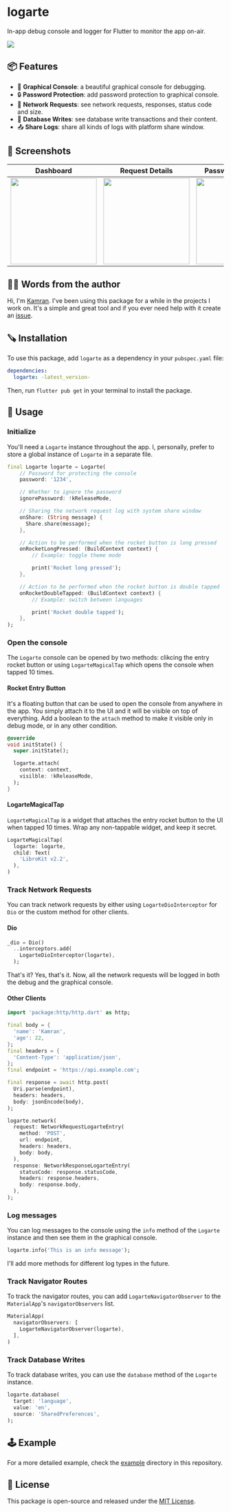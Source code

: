 # logarte

In-app debug console and logger for Flutter to monitor the app on-air.

<img src="https://github.com/kamranbekirovyz/logarte/blob/main/doc/cover.png?raw=true">

## 📦 Features
- 🚀 **Graphical Console**: a beautiful graphical console for debugging.
- 🔒 **Password Protection**: add password protection to graphical console.
- 📡 **Network Requests**: see network requests, responses, status code and size.
- 📁 **Database Writes**: see database write transactions and their content.
- 📤 **Share Logs**: share all kinds of logs with platform share window.

## 📱 Screenshots

|Dashboard|Request Details|Password Protection|
|---|---|---|
|<img width="200" src="https://github.com/kamranbekirovyz/logarte/blob/main/doc/s1.png?raw=true"/>|<img width="200" src="https://github.com/kamranbekirovyz/logarte/blob/main/doc/s2.png?raw=true"/>|<img width="200" src="https://github.com/kamranbekirovyz/logarte/blob/main/doc/s3.png?raw=true"/>

## 👋🏻 Words from the author 

Hi, I'm <a href="https://bio.kamranbekirov.com">Kamran</a>. I've been using this package for a while in the projects I work on. It's a simple and great tool and if you ever need help with it create an <a href="https://github.com/kamranbekirovyz/logarte/issues" target="_blank">issue</a>.

## 🪚 Installation

To use this package, add `logarte` as a dependency in your `pubspec.yaml` file:

```yaml
dependencies:
  logarte: -latest_version-
```

Then, run `flutter pub get` in your terminal to install the package.

## 🚀 Usage

### Initialize

You'll need a `Logarte` instance throughout the app. I, personally, prefer to store a global instance of `Logarte` in a separate file.

```dart
final Logarte logarte = Logarte(
    // Password for protecting the console
    password: '1234',

    // Whether to ignore the password
    ignorePassword: !kReleaseMode,

    // Sharing the network request log with system share window
    onShare: (String message) {
      Share.share(message);
    },

    // Action to be performed when the rocket button is long pressed
    onRocketLongPressed: (BuildContext context) {
        // Example: toggle theme mode

        print('Rocket long pressed');
    },

    // Action to be performed when the rocket button is double tapped
    onRocketDoubleTapped: (BuildContext context) {
        // Example: switch between languages

        print('Rocket double tapped');
    },
);
```

### Open the console

The `Logarte` console can be opened by two methods: clikcing the entry rocket button or using `LogarteMagicalTap` which opens the console when tapped 10 times.

#### Rocket Entry Button

It's a floating button that can be used to open the console from anywhere in the app. You simply attach it to the UI and it will be visible on top of everything. Add a boolean to the `attach` method to make it visible only in debug mode, or in any other condition.

```dart
@override
void initState() {
  super.initState();

  logarte.attach(
    context: context,
    visilble: !kReleaseMode,
  );
}
```

#### LogarteMagicalTap

`LogarteMagicalTap` is a widget that attaches the entry rocket button to the UI when tapped 10 times. Wrap any non-tappable widget, and keep it secret.

```dart
LogarteMagicalTap(
  logarte: logarte,
  child: Text(
    'LibroKit v2.2',
  ),
)
```

### Track Network Requests

You can track network requests by either using `LogarteDioInterceptor` for `Dio` or the custom method for other clients.

#### Dio

```dart
_dio = Dio()
  ..interceptors.add(
    LogarteDioInterceptor(logarte),
  );
```

That's it? Yes, that's it. Now, all the network requests will be logged in both the debug and the graphical console.

#### Other Clients

```dart
import 'package:http/http.dart' as http;

final body = {
  'name': 'Kamran',
  'age': 22,
};
final headers = {
  'Content-Type': 'application/json',
};
final endpoint = 'https://api.example.com';

final response = await http.post(
  Uri.parse(endpoint),
  headers: headers,
  body: jsonEncode(body),
);

logarte.network(
  request: NetworkRequestLogarteEntry(
    method: 'POST',
    url: endpoint,
    headers: headers,
    body: body,
  ),
  response: NetworkResponseLogarteEntry(
    statusCode: response.statusCode,
    headers: response.headers,
    body: response.body,
  ),
);
```

### Log messages

You can log messages to the console using the `info` method of the `Logarte` instance and then see them in the graphical console.

```dart
logarte.info('This is an info message');
```

I'll add more methods for different log types in the future.

### Track Navigator Routes

To track the navigator routes, you can add `LogarteNavigatorObserver` to the `MaterialApp`'s `navigatorObservers` list.

```dart
MaterialApp(
  navigatorObservers: [
    LogarteNavigatorObserver(logarte),
  ],
)
```

### Track Database Writes

To track database writes, you can use the `database` method of the `Logarte` instance.

```dart
logarte.database(
  target: 'language',
  value: 'en',
  source: 'SharedPreferences',
);
```

## 🕹️ Example

For a more detailed example, check the <a href="https://github.com/kamranbekirovyz/logarte/blob/main/example/lib/main.dart" target="_blank">example</a> directory in this repository.

## 📄 License
This package is open-source and released under the <a href="https://github.com/kamranbekirovyz/logarte/blob/main/LICENSE" target="_blank">MIT License</a>.
